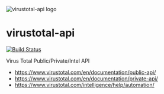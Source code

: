 ![virustotal-api logo](https://raw.githubusercontent.com/blacktop/virustotal-api/master/doc/logo.png)

virustotal-api
==============

[![Build Status](https://travis-ci.org/blacktop/virustotal-api.svg?branch=master)](https://travis-ci.org/blacktop/virustotal-api)

Virus Total Public/Private/Intel API

- https://www.virustotal.com/en/documentation/public-api/
- https://www.virustotal.com/en/documentation/private-api/
- https://www.virustotal.com/intelligence/help/automation/
